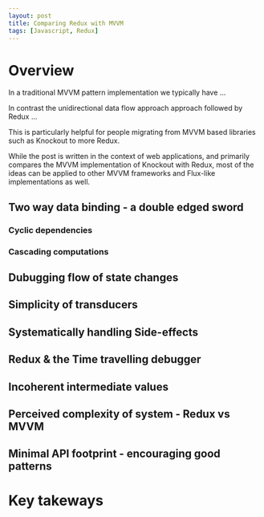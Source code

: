 ```yaml
---
layout: post
title: Comparing Redux with MVVM
tags: [Javascript, Redux]
---
```


# Overview

In a traditional MVVM pattern implementation we typically have ...

In contrast the unidirectional data flow approach approach followed by Redux ...

This is particularly helpful for people migrating from MVVM based libraries such as Knockout to more Redux.

While the post is written in the context of web applications, and primarily compares the MVVM implementation of Knockout with Redux, most of the ideas can be applied to other MVVM frameworks and Flux-like implementations as well.

## Two way data binding - a double edged sword

### Cyclic dependencies

### Cascading computations

## Dubugging flow of state changes

## Simplicity of transducers

## Systematically handling Side-effects

## Redux & the Time travelling debugger

## Incoherent intermediate values

## Perceived complexity of system - Redux vs MVVM

## Minimal API footprint - encouraging good patterns

# Key takeways
